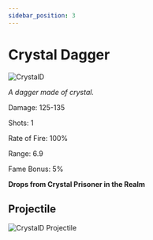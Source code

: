 ```yaml
---
sidebar_position: 3
---
```

# Crystal Dagger

![CrystalD](https://vwiki.valorserver.com/api/item/picture/crystal%20dagger)

<i>A dagger made of crystal.</i>

Damage: 125-135

Shots: 1

Rate of Fire: 100%

Range: 6.9

Fame Bonus: 5%

**Drops from Crystal Prisoner in the Realm**

## Projectile

![CrystalD Projectile](https://cdn.discordapp.com/attachments/953134990428868629/981727290994065448/crystal.gif)
